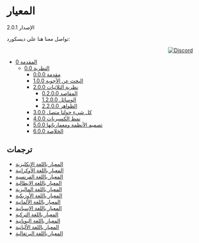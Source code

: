 المعيار
==========
الإصدار 2.0.1

تواصل معنا هنا على ديسكورد:
<div align=right>
  
  [![Discord](https://discord.com/api/guilds/934130100008538142/widget.png?style=banner2)](https://discord.gg/vdPZ7hS52X)
  
</div>
  
<ul>
  <li> <a href="https://github.com/hassanhabib/The-Standard-Arabic/blob/master/0.%20%D8%A7%D9%84%D9%85%D9%82%D8%AF%D9%85%D8%A9/0.%20%D8%A7%D9%84%D9%85%D9%82%D8%AF%D9%85%D8%A9.md"> 0 المقدمة </a>
    <ul>
      <li> <a href="https://github.com/hassanhabib/The-Standard-Arabic/blob/master/0.%20%D8%A7%D9%84%D9%85%D9%82%D8%AF%D9%85%D8%A9/0.0%20%D8%A7%D9%84%D9%86%D8%B8%D8%B1%D9%8A%D8%A9/0.0%20%D8%A7%D9%84%D9%86%D8%B8%D8%B1%D9%8A%D8%A9.md"> 0.0 النظرية </a>
        <ul>
          <li> <a href="https://github.com/hassanhabib/The-Standard-Arabic/blob/master/0.%20%D8%A7%D9%84%D9%85%D9%82%D8%AF%D9%85%D8%A9/0.0%20%D8%A7%D9%84%D9%86%D8%B8%D8%B1%D9%8A%D8%A9/0.0%20%D8%A7%D9%84%D9%86%D8%B8%D8%B1%D9%8A%D8%A9.md#000%D9%85%D9%82%D8%AF%D9%85%D8%A9"> 0.0.0 مقدمة</a> </li>
          <li> <a href="https://github.com/hassanhabib/The-Standard-Arabic/blob/master/0.%20%D8%A7%D9%84%D9%85%D9%82%D8%AF%D9%85%D8%A9/0.0%20%D8%A7%D9%84%D9%86%D8%B8%D8%B1%D9%8A%D8%A9/0.0%20%D8%A7%D9%84%D9%86%D8%B8%D8%B1%D9%8A%D8%A9.md#100%D8%A7%D9%84%D8%A8%D8%AD%D8%AB-%D8%B9%D9%86-%D8%A7%D9%84%D8%AC%D9%88%D8%A7%D8%A8"> 1.0.0 البحث عن الأجوبة</a> </li>
          <li> <a href="https://github.com/hassanhabib/The-Standard-Arabic/blob/master/0.%20%D8%A7%D9%84%D9%85%D9%82%D8%AF%D9%85%D8%A9/0.0%20%D8%A7%D9%84%D9%86%D8%B8%D8%B1%D9%8A%D8%A9/0.0%20%D8%A7%D9%84%D9%86%D8%B8%D8%B1%D9%8A%D8%A9.md#200-%D8%AB%D9%84%D8%A7%D8%AB%D9%8A%D8%A7%D8%AA-%D8%A7%D9%84%D8%B7%D8%A8%D8%A7%D8%A6%D8%B9"> 2.0.0 نظرية الثلاثيات</a>
            <ul>
              <li> <a href="https://github.com/hassanhabib/The-Standard-Arabic/blob/master/0.%20%D8%A7%D9%84%D9%85%D9%82%D8%AF%D9%85%D8%A9/0.0%20%D8%A7%D9%84%D9%86%D8%B8%D8%B1%D9%8A%D8%A9/0.0%20%D8%A7%D9%84%D9%86%D8%B8%D8%B1%D9%8A%D8%A9.md#0200-%D8%A7%D9%84%D9%85%D9%82%D8%A7%D8%B5%D8%AF"> 0.2.0.0 المقاصد</a> </li>
              <li> <a href="https://github.com/hassanhabib/The-Standard-Arabic/blob/master/0.%20%D8%A7%D9%84%D9%85%D9%82%D8%AF%D9%85%D8%A9/0.0%20%D8%A7%D9%84%D9%86%D8%B8%D8%B1%D9%8A%D8%A9/0.0%20%D8%A7%D9%84%D9%86%D8%B8%D8%B1%D9%8A%D8%A9.md#1200-%D8%A7%D9%84%D9%88%D8%B3%D8%A7%D8%A6%D9%84"> 1.2.0.0 الوسائل</a> </li>
              <li> <a href="https://github.com/hassanhabib/The-Standard-Arabic/blob/master/0.%20%D8%A7%D9%84%D9%85%D9%82%D8%AF%D9%85%D8%A9/0.0%20%D8%A7%D9%84%D9%86%D8%B8%D8%B1%D9%8A%D8%A9/0.0%20%D8%A7%D9%84%D9%86%D8%B8%D8%B1%D9%8A%D8%A9.md#2200-%D8%A7%D9%84%D8%B8%D9%88%D8%A7%D9%87%D8%B1"> 2.2.0.0 الظواهر</a> </li>
            </ul>
          </li>
          <li> <a href="https://github.com/hassanhabib/The-Standard-Arabic/blob/master/0.%20%D8%A7%D9%84%D9%85%D9%82%D8%AF%D9%85%D8%A9/0.0%20%D8%A7%D9%84%D9%86%D8%B8%D8%B1%D9%8A%D8%A9/0.0%20%D8%A7%D9%84%D9%86%D8%B8%D8%B1%D9%8A%D8%A9.md#300-%D9%83%D9%84-%D8%B4%D9%8A%D8%A1-%D8%AD%D9%88%D9%84%D9%86%D8%A7-%D9%85%D8%AA%D8%B5%D9%84"> 3.0.0 كل شيء حولنا متصل </a> </li>
          <li> <a href="https://github.com/hassanhabib/The-Standard-Arabic/blob/master/0.%20%D8%A7%D9%84%D9%85%D9%82%D8%AF%D9%85%D8%A9/0.0%20%D8%A7%D9%84%D9%86%D8%B8%D8%B1%D9%8A%D8%A9/0.0%20%D8%A7%D9%84%D9%86%D8%B8%D8%B1%D9%8A%D8%A9.md#400-%D9%86%D9%85%D8%B7-%D8%A7%D9%84%D9%83%D8%B3%D9%8A%D8%B1%D9%8A%D8%A7%D8%AA"> 4.0.0 نمط الكسيريات</a> </li>
          <li> <a href="https://github.com/hassanhabib/The-Standard-Arabic/blob/master/0.%20%D8%A7%D9%84%D9%85%D9%82%D8%AF%D9%85%D8%A9/0.0%20%D8%A7%D9%84%D9%86%D8%B8%D8%B1%D9%8A%D8%A9/0.0%20%D8%A7%D9%84%D9%86%D8%B8%D8%B1%D9%8A%D8%A9.md#500-%D8%AA%D8%B5%D9%85%D9%8A%D9%85-%D8%A7%D9%84%D8%A3%D9%86%D8%B8%D9%85%D8%A9-%D9%88%D9%85%D8%B9%D9%85%D8%A7%D8%B1%D9%8A%D8%A7%D8%AA%D9%87%D8%A7"> 5.0.0 تصميم الأنظمة ومعمارياتها</a> </li>
          <li> <a href=""> 6.0.0 الخلاصة</a> </li>
        </ul>
      </li>
    </ul>
  </li>
</ul>


## ترجمات
- [المعيار باللغة الإنكليزية](https://github.com/hassanhabib/The-Standard)
- [المعيار باللغة الأوكرانية](https://github.com/hassanhabib/The-Standard-Ukrainian)
- [المعيار باللغة الفرنسية](https://github.com/hassanhabib/The-Standard-French)
- [المعيار باللغة الإيطالية](https://github.com/hassanhabib/The-Standard-Italian)
- [المعيار باللغة الماليزية](https://github.com/hassanhabib/The-Standard-Malaysian)
- [المعيار باللغة الأوزبكية](https://github.com/hassanhabib/The-Standard-Uzbek)
- [المعيار باللغة الألمانية](https://github.com/hassanhabib/The-Standard-German)
- [المعيار باللغة الإسبانية](https://github.com/hassanhabib/The-Standard-Spanish)
- [المعيار باللغة التركية](https://github.com/hassanhabib/The-Standard-Turkish)
- [المعيار باللغة اليونانية](https://github.com/hassanhabib/The-Standard-Greek)
- [المعيار باللغة الألبانية](https://github.com/hassanhabib/The-Standard-Albanian)
- [المعيار باللغة البرتغالية](https://github.com/hassanhabib/The-Standard-Portuguese)

